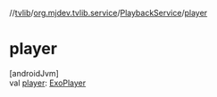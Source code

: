 //[tvlib](../../../index.md)/[org.mjdev.tvlib.service](../index.md)/[PlaybackService](index.md)/[player](player.md)

# player

[androidJvm]\
val [player](player.md): [ExoPlayer](https://developer.android.com/reference/kotlin/androidx/media3/exoplayer/ExoPlayer.html)
